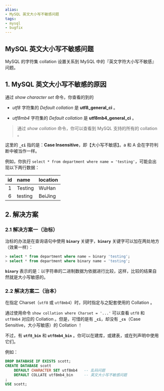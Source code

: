 ```yaml
---
alias: 
- MySQL 英文大小写不敏感问题
tags: 
- mysql
- bugfix
---
```


## MySQL 英文大小写不敏感问题

MySQL 的字符集 collation 设置关系到 MySQL 中的『英文字符大小写不敏感』问题。

## 1. MySQL 英文大小写不敏感的原因

通过 *show character set* 命令，你查看的到的 

- *utf8* 字符集的 *Default collation* 是 **utf8_general_ci** 。

- *utf8mb4* 字符集的 *Default collation* 是 **utf8mb4_general_ci** 。

> 通过 *show collation* 命令，你可以查看到 MySQL 支持的所有的 collation 。

这里的 **`_ci`** 指的是：<strong>Case Insensitive</strong>，即【大小写不敏感】。a 和 A 会在字符判断中被当作一样。

例如，你执行 `select * from department where name = 'testing'`，可能会出现以下两行数据：

| id  | name    | location |
| :-: | :-      | :-       |
| 1   | Testing | WuHan    |
| 6   | testing | BeiJing  |


## 2. 解决方案

### 2.1 解决方案一（治标）

治标的办法是在查询语句中使用 **`binary`** 关键字，**`binary`** 关键字可以加在两处地方（效果一样）：

```sql
> select * from department where name = binary 'testing';
> select * from department where binary name = 'testing';
```

**`binary`** 表示的是：以字符串的二进制数据为依据进行比较，这样，比较的结果自然就是大小写敏感的。


### 2.2 解决方案二（治本）

在指定 Charset（`utf8` 或 `utf8mb4`）时，同时指定与之配套使用的 Collation 。

通过使用命令 `show collation where Charset = '...'` 可以查看 `utf8` 和 `utf8mb4` 对应的 Collation 。但是，可惜的是有 **`_ci`**，却没有 **`_cs`**（Case Sensitive，大小写敏感）的 Collation ！

不过，有 **`utf8_bin`** 和 **`utf8mb4_bin`** 。你可以在建库，或建表，或在列声明中使用它们。

例如：

```sql
DROP DATABASE IF EXISTS scott;
CREATE DATABASE scott
    DEFAULT CHARACTER SET utf8mb4   -- 乱码问题
    DEFAULT COLLATE utf8mb4_bin     -- 英文大小写不敏感问题
;
USE scott;
```
